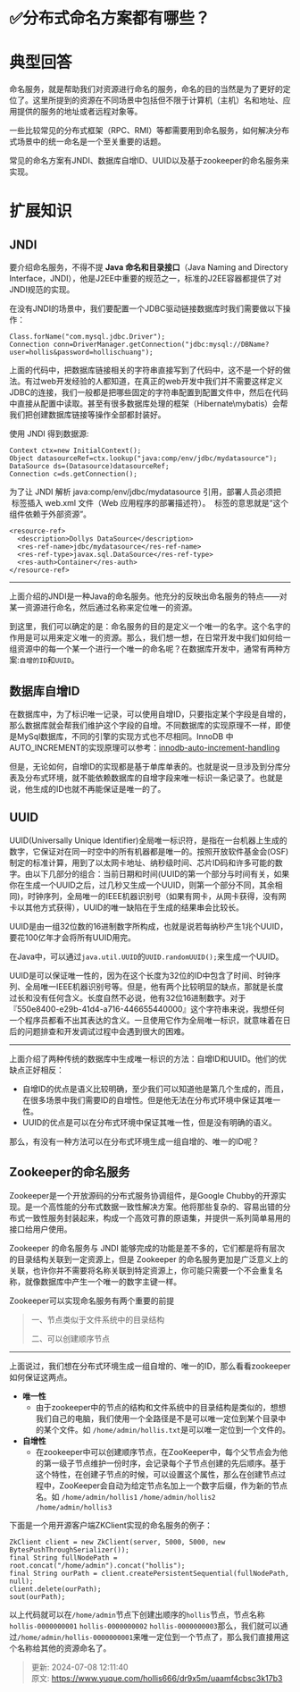 # ✅分布式命名方案都有哪些？

# 典型回答


命名服务，就是帮助我们对资源进行命名的服务，命名的目的当然是为了更好的定位了。这里所提到的资源在不同场景中包括但不限于计算机（主机）名和地址、应用提供的服务的地址或者远程对象等。



一些比较常见的分布式框架（RPC、RMI）等都需要用到命名服务，如何解决分布式场景中的统一命名是一个至关重要的话题。



常见的命名方案有JNDI、数据库自增ID、UUID以及基于zookeeper的命名服务来实现。



# 扩展知识
## JNDI


要介绍命名服务，不得不提 **Java 命名和目录接口**（Java Naming and Directory Interface，JNDI），他是J2EE中重要的规范之一，标准的J2EE容器都提供了对JNDI规范的实现。



在没有JNDI的场景中，我们要配置一个JDBC驱动链接数据库时我们需要做以下操作：



```plain
Class.forName("com.mysql.jdbc.Driver");  
Connection conn=DriverManager.getConnection("jdbc:mysql://DBName?user=hollis&password=hollischuang");
```



上面的代码中，把数据库链接相关的字符串直接写到了代码中，这不是一个好的做法。有过web开发经验的人都知道，在真正的web开发中我们并不需要这样定义JDBC的连接，我们一般都是把哪些固定的字符串配置到配置文件中，然后在代码中直接从配置中读取。甚至有很多数据库处理的框架（Hibernate\mybatis）会帮我们把创建数据库链接等操作全部都封装好。



使用 JNDI 得到数据源:



```plain
Context ctx=new InitialContext();
Object datasourceRef=ctx.lookup("java:comp/env/jdbc/mydatasource");
DataSource ds=(Datasource)datasourceRef;
Connection c=ds.getConnection();
```



为了让 JNDI 解析 java:comp/env/jdbc/mydatasource 引用，部署人员必须把  标签插入 web.xml 文件（Web 应用程序的部署描述符）。  标签的意思就是“这个组件依赖于外部资源”。



```plain
<resource-ref>
  <description>Dollys DataSource</description>
  <res-ref-name>jdbc/mydatasource</res-ref-name>
  <res-ref-type>javax.sql.DataSource</res-ref-type>
  <res-auth>Container</res-auth>
</resource-ref>
```

---

上面介绍的JNDI是一种Java的命名服务。他充分的反映出命名服务的特点——对某一资源进行命名，然后通过名称来定位唯一的资源。



到这里，我们可以确定的是：命名服务的目的是定义一个唯一的名字。这个名字的作用是可以用来定义唯一的资源。那么，我们想一想，在日常开发中我们如何给一组资源中的每一个某一个进行一个唯一的命名呢？在数据库开发中，通常有两种方案:`自增的ID`和`UUID`。



## 数据库自增ID


在数据库中，为了标识唯一记录，可以使用自增ID，只要指定某个字段是自增的，那么数据库就会帮我们维护这个字段的自增。不同数据库的实现原理不一样，即使是MySql数据库，不同的引擎的实现方式也不尽相同。InnoDB 中AUTO_INCREMENT的实现原理可以参考：[innodb-auto-increment-handling](http://dev.mysql.com/doc/refman/5.6/en/innodb-auto-increment-handling.html)



但是，无论如何，自增ID的实现都是基于单库单表的。也就是说一旦涉及到分库分表及分布式环境，就不能依赖数据库的自增字段来唯一标识一条记录了。也就是说，他生成的ID也就不再能保证是唯一的了。



## UUID


UUID(Universally Unique Identifier)全局唯一标识符，是指在一台机器上生成的数字，它保证对在同一时空中的所有机器都是唯一的。按照开放软件基金会(OSF)制定的标准计算，用到了以太网卡地址、纳秒级时间、芯片ID码和许多可能的数字。由以下几部分的组合：当前日期和时间(UUID的第一个部分与时间有关，如果你在生成一个UUID之后，过几秒又生成一个UUID，则第一个部分不同，其余相同)，时钟序列，全局唯一的IEEE机器识别号（如果有网卡，从网卡获得，没有网卡以其他方式获得），UUID的唯一缺陷在于生成的结果串会比较长。



UUID是由一组32位数的16进制数字所构成，也就是说若每纳秒产生1兆个UUID，要花100亿年才会将所有UUID用完。



在Java中，可以通过`java.util.UUID`的`UUID.randomUUID();`来生成一个UUID。



UUID是可以保证唯一性的，因为在这个长度为32位的ID中包含了时间、时钟序列、全局唯一IEEE机器识别号等。但是，他有两个比较明显的缺点，那就是长度过长和没有任何含义。长度自然不必说，他有32位16进制数字。对于『550e8400-e29b-41d4-a716-446655440000』这个字符串来说，我想任何一个程序员都看不出其表达的含义。一旦使用它作为全局唯一标识，就意味着在日后的问题排查和开发调试过程中会遇到很大的困难。

---

上面介绍了两种传统的数据库中生成唯一标识的方法：自增ID和UUID。他们的优缺点正好相反：



+ 自增ID的优点是语义比较明确，至少我们可以知道他是第几个生成的，而且，在很多场景中我们需要ID的自增性。但是他无法在分布式环境中保证其唯一性。
+ UUID的优点是可以在分布式环境中保证其唯一性，但是没有明确的语义。



那么，有没有一种方法可以在分布式环境生成一组自增的、唯一的ID呢？



## Zookeeper的命名服务


Zookeeper是一个开放源码的分布式服务协调组件，是Google Chubby的开源实现。是一个高性能的分布式数据一致性解决方案。他将那些复杂的、容易出错的分布式一致性服务封装起来，构成一个高效可靠的原语集，并提供一系列简单易用的接口给用户使用。



Zookeeper 的命名服务与 JNDI 能够完成的功能是差不多的，它们都是将有层次的目录结构关联到一定资源上，但是 Zookeeper 的命名服务更加是广泛意义上的关联，也许你并不需要将名称关联到特定资源上，你可能只需要一个不会重复名称，就像数据库中产生一个唯一的数字主键一样。



Zookeeper可以实现命名服务有两个重要的前提



> 一、节点类似于文件系统中的目录结构
>
>  
>
> 二、可以创建顺序节点
>

---

上面说过，我们想在分布式环境生成一组自增的、唯一的ID，那么看看zookeeper如何保证这两点。



+  **唯一性** 
    - 由于zookeeper中的节点的结构和文件系统中的目录结构是类似的，想想我们自己的电脑，我们使用一个全路径是不是可以唯一定位到某个目录中的某个文件。如 `/home/admin/hollis.txt`是可以唯一定位到一个文件的。
+  **自增性** 
    - 在zookeeper中可以创建顺序节点，在ZooKeeper中，每个父节点会为他的第一级子节点维护一份时序，会记录每个子节点创建的先后顺序。基于这个特性，在创建子节点的时候，可以设置这个属性，那么在创建节点过程中，ZooKeeper会自动为给定节点名加上一个数字后缀，作为新的节点名。如 `/home/admin/hollis1` `/home/admin/hollis2` `/home/admin/hollis3`



下面是一个用开源客户端ZKClient实现的命名服务的例子：



```plain
ZkClient client = new ZkClient(server, 5000, 5000, new BytesPushThroughSerializer());
final String fullNodePath = root.concat("/home/admin").concat("hollis");
final String ourPath = client.createPersistentSequential(fullNodePath, null);
client.delete(ourPath);
sout(ourPath);
```



以上代码就可以在`/home/admin`节点下创建出顺序的`hollis`节点，节点名称`hollis-0000000001` `hollis-0000000002` `hollis-0000000003`那么，我们就可以通过`/home/admin/hollis-0000000001`来唯一定位到一个节点了，那么我们直接用这个名称给其他的资源命名了。



> 更新: 2024-07-08 12:11:40  
> 原文: <https://www.yuque.com/hollis666/dr9x5m/uaamf4cbsc3k17b3>